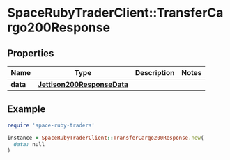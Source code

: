 # SpaceRubyTraderClient::TransferCargo200Response

## Properties

| Name | Type | Description | Notes |
| ---- | ---- | ----------- | ----- |
| **data** | [**Jettison200ResponseData**](Jettison200ResponseData.md) |  |  |

## Example

```ruby
require 'space-ruby-traders'

instance = SpaceRubyTraderClient::TransferCargo200Response.new(
  data: null
)
```


